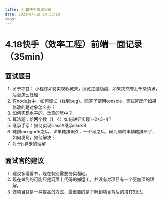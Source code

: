 ```yaml
---
title: 4-18快手面试记录
date: 2021-04-18 14:33:18
tags:
---
```

# 4.18快手（效率工程）前端一面记录（35min）
## 面试题目
1. 关于项目： 小程序如何实现收藏夹，浏览足迹功能，如果突然有上千条请求，后台怎么处理
2. 在node.js中，如何调试（找到bug）。回答了使用console，面试官反问如果修改的是对象怎么办？
3. 如何实现水平的，垂直的居中？
4. 算法题：给两个数（1，4）如何递归实现1+2+3+4？
5. 继承手写：如何实现classA继承classB
6. 链接mongodb之后，如果链接很久，一个月之后，因为别的事情链接断了，如何发现，如何解决？
7. 对于js异步的理解


## 面试官的建议
1. 建议多看看书，现在特别需要夯实基础。
2. 现在做到的可能只是网页上代码的搬运工，并没有对项目有一个更加深的理解。
3. 做项目只是一种提高的方式，最重要的是了解到项目背后的潜在知识。
